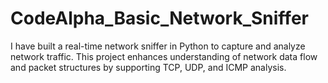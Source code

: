 # CodeAlpha_Basic_Network_Sniffer
I have built a real-time network sniffer in Python to capture and analyze network traffic. This project enhances understanding of network data flow and packet structures by supporting TCP, UDP, and ICMP analysis. 

